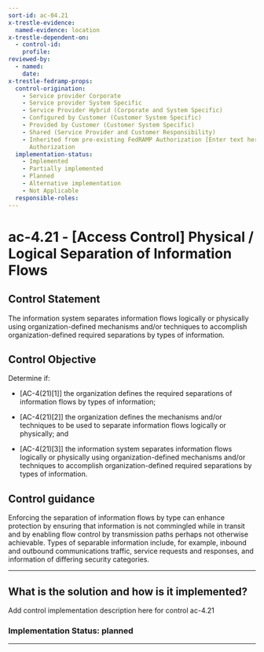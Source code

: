 ```yaml
---
sort-id: ac-04.21
x-trestle-evidence:
  named-evidence: location
x-trestle-dependent-on:
  - control-id:
    profile:
reviewed-by:
  - named:
    date:
x-trestle-fedramp-props:
  control-origination:
    - Service provider Corporate
    - Service provider System Specific
    - Service Provider Hybrid (Corporate and System Specific)
    - Configured by Customer (Customer System Specific)
    - Provided by Customer (Customer System Specific)
    - Shared (Service Provider and Customer Responsibility)
    - Inherited from pre-existing FedRAMP Authorization [Enter text here], Date of
      Authorization
  implementation-status:
    - Implemented
    - Partially implemented
    - Planned
    - Alternative implementation
    - Not Applicable
  responsible-roles:
---
```


# ac-4.21 - \[Access Control\] Physical / Logical Separation of Information Flows

## Control Statement

The information system separates information flows logically or physically using organization-defined mechanisms and/or techniques to accomplish organization-defined required separations by types of information.

## Control Objective

Determine if:

- \[AC-4(21)[1]\] the organization defines the required separations of information flows by types of information;

- \[AC-4(21)[2]\] the organization defines the mechanisms and/or techniques to be used to separate information flows logically or physically; and

- \[AC-4(21)[3]\] the information system separates information flows logically or physically using organization-defined mechanisms and/or techniques to accomplish organization-defined required separations by types of information.

## Control guidance

Enforcing the separation of information flows by type can enhance protection by ensuring that information is not commingled while in transit and by enabling flow control by transmission paths perhaps not otherwise achievable. Types of separable information include, for example, inbound and outbound communications traffic, service requests and responses, and information of differing security categories.

______________________________________________________________________

## What is the solution and how is it implemented?

Add control implementation description here for control ac-4.21

### Implementation Status: planned

______________________________________________________________________
